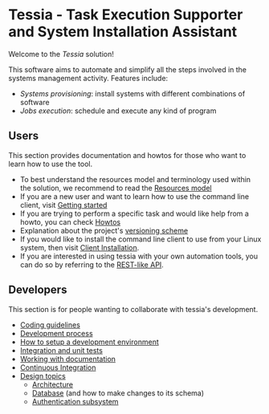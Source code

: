 <!--
Copyright 2016, 2017 IBM Corp.

Licensed under the Apache License, Version 2.0 (the "License");
you may not use this file except in compliance with the License.
You may obtain a copy of the License at

   http://www.apache.org/licenses/LICENSE-2.0

Unless required by applicable law or agreed to in writing, software
distributed under the License is distributed on an "AS IS" BASIS,
WITHOUT WARRANTIES OR CONDITIONS OF ANY KIND, either express or implied.
See the License for the specific language governing permissions and
limitations under the License.
-->
# Tessia - Task Execution Supporter and System Installation Assistant

Welcome to the *Tessia* solution!

This software aims to automate and simplify all the steps involved in the systems management activity. Features include:

- *Systems provisioning*: install systems with different combinations of software
- *Jobs execution*: schedule and execute any kind of program

## **Users**

This section provides documentation and howtos for those who want to learn how to use the tool.

- To best understand the resources model and terminology used within the solution, we recommend to read the [Resources model](users/resources_model.md)
- If you are a new user and want to learn how to use the command line client, visit [Getting started](users/getting_started.md)
- If you are trying to perform a specific task and would like help from a howto, you can check [Howtos](users/howtos.md)
- Explanation about the project's [versioning scheme](users/versioning.md)
- If you would like to install the command line client to use from your Linux system, then visit [Client Installation](users/client_install.md).
- If you are interested in using tessia with your own automation tools, you can do so by referring to the [REST-like API](users/api.md).

## **Developers**

This section is for people wanting to collaborate with tessia's development.

- [Coding guidelines](developers/coding_guidelines.md)
- [Development process](developers/dev_process.md)
- [How to setup a development environment](developers/dev_env.md)
- [Integration and unit tests](developers/tests.md)
- [Working with documentation](developers/documentation.md)
- [Continuous Integration](developers/continuous_integration.md)
- [Design topics](developers/design.md)
    - [Architecture](developers/design.md#architecture)
    - [Database](developers/design.md#database) (and how to make changes to its schema)
    - [Authentication subsystem](developers/design.md#authentication-subsystem)
